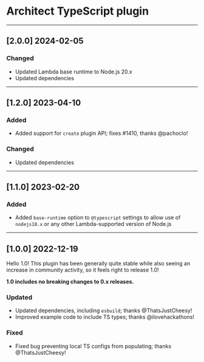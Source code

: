 # Architect TypeScript plugin

---

## [2.0.0] 2024-02-05

### Changed

- Updated Lambda base runtime to Node.js 20.x
- Updated dependencies

---

## [1.2.0] 2023-04-10

### Added

- Added support for `create` plugin API; fixes #1410, thanks @pachoclo!


### Changed

- Updated dependencies

---

## [1.1.0] 2023-02-20

### Added

- Added `base-runtime` option to `@typescript` settings to allow use of `nodejs18.x` or any other Lambda-supported version of Node.js

---

## [1.0.0] 2022-12-19

Hello 1.0! This plugin has been generally quite stable while also seeing an increase in community activity, so it feels right to release 1.0!

**1.0 includes no breaking changes to 0.x releases.**


### Updated

- Updated dependencies, including `esbuild`; thanks @ThatsJustCheesy!
- Improved example code to include TS types; thanks @ilovehackathons!


### Fixed

- Fixed bug preventing local TS configs from populating; thanks @ThatsJustCheesy!
